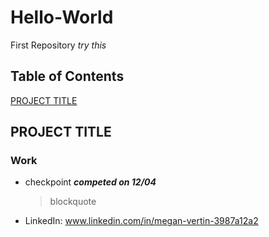 # Hello-World
First Repository
*try this* 
## Table of Contents ## 
[PROJECT TITLE](https://myui.uiowa.edu/my-ui/home.page)
## PROJECT TITLE
### Work ###
- checkpoint
***competed on 12/04***
  >blockquote
- LinkedIn: www.linkedin.com/in/megan-vertin-3987a12a2
